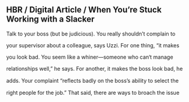 ## HBR / Digital Article / When You’re Stuck Working with a Slacker

Talk to your boss (but be judicious). You really shouldn’t complain to

your supervisor about a colleague, says Uzzi. For one thing, “it makes

you look bad. You seem like a whiner—someone who can‘t manage

relationships well,” he says. For another, it makes the boss look bad, he

adds. Your complaint “reﬂects badly on the boss’s ability to select the

right people for the job.” That said, there are ways to broach the issue